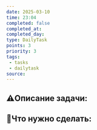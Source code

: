 ```yaml
---
date: 2025-03-10
time: 23:04
completed: false
completed_at: 
completed_day: 
type: DailyTask
points: 3
priority: 3
tags: 
 - tasks
 - dailytask
source: 
---
```


## ⚠️Описание задачи:



## 📝Что нужно сделать:
